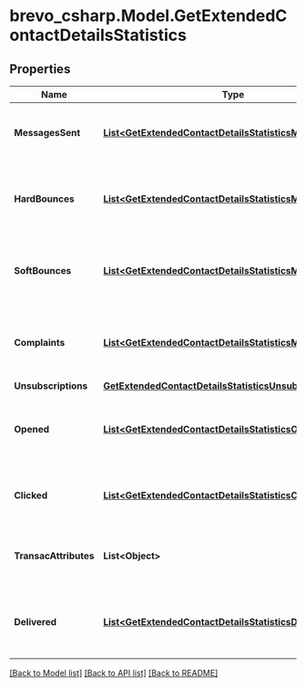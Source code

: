 # brevo_csharp.Model.GetExtendedContactDetailsStatistics
## Properties

Name | Type | Description | Notes
------------ | ------------- | ------------- | -------------
**MessagesSent** | [**List&lt;GetExtendedContactDetailsStatisticsMessagesSent&gt;**](GetExtendedContactDetailsStatisticsMessagesSent.md) | Listing of the sent campaign for the contact | [optional] 
**HardBounces** | [**List&lt;GetExtendedContactDetailsStatisticsMessagesSent&gt;**](GetExtendedContactDetailsStatisticsMessagesSent.md) | Listing of the hardbounes generated by the contact | [optional] 
**SoftBounces** | [**List&lt;GetExtendedContactDetailsStatisticsMessagesSent&gt;**](GetExtendedContactDetailsStatisticsMessagesSent.md) | Listing of the softbounes generated by the contact | [optional] 
**Complaints** | [**List&lt;GetExtendedContactDetailsStatisticsMessagesSent&gt;**](GetExtendedContactDetailsStatisticsMessagesSent.md) | Listing of the complaints generated by the contact | [optional] 
**Unsubscriptions** | [**GetExtendedContactDetailsStatisticsUnsubscriptions**](GetExtendedContactDetailsStatisticsUnsubscriptions.md) |  | [optional] 
**Opened** | [**List&lt;GetExtendedContactDetailsStatisticsOpened&gt;**](GetExtendedContactDetailsStatisticsOpened.md) | Listing of the openings generated by the contact | [optional] 
**Clicked** | [**List&lt;GetExtendedContactDetailsStatisticsClicked&gt;**](GetExtendedContactDetailsStatisticsClicked.md) | Listing of the clicks generated by the contact | [optional] 
**TransacAttributes** | **List&lt;Object&gt;** | Listing of the transactional attributes for the contact | [optional] 
**Delivered** | [**List&lt;GetExtendedContactDetailsStatisticsDelivered&gt;**](GetExtendedContactDetailsStatisticsDelivered.md) | Listing of the delivered campaign for the contact | [optional] 

[[Back to Model list]](../README.md#documentation-for-models) [[Back to API list]](../README.md#documentation-for-api-endpoints) [[Back to README]](../README.md)

